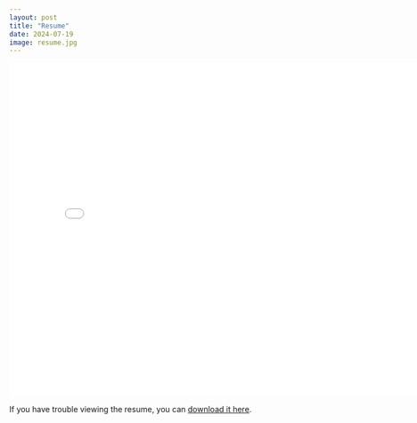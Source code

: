 ```yaml
---
layout: post
title: "Resume"
date: 2024-07-19
image: resume.jpg
---
```



<div class="pdf-embed-container">
    <iframe src="/posts/assets/pdf/Resume.pdf#toolbar=0" width="800" height="600" style="border: none;"></iframe>
</div>


<p>If you have trouble viewing the resume, you can <a href="/posts/assets/pdf/Resume.pdf" download>download it here</a>.</p>